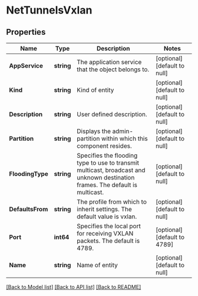 # NetTunnelsVxlan

## Properties
Name | Type | Description | Notes
------------ | ------------- | ------------- | -------------
**AppService** | **string** | The application service that the object belongs to. | [optional] [default to null]
**Kind** | **string** | Kind of entity | [optional] [default to null]
**Description** | **string** | User defined description. | [optional] [default to null]
**Partition** | **string** | Displays the admin-partition within which this component resides. | [optional] [default to null]
**FloodingType** | **string** | Specifies the flooding type to use to transmit multicast, broadcast and unknown destination frames. The default is multicast. | [optional] [default to null]
**DefaultsFrom** | **string** | The profile from which to inherit settings. The default value is vxlan. | [optional] [default to null]
**Port** | **int64** | Specifies the local port for receiving VXLAN packets. The default is 4789. | [optional] [default to 4789]
**Name** | **string** | Name of entity | [optional] [default to null]

[[Back to Model list]](../README.md#documentation-for-models) [[Back to API list]](../README.md#documentation-for-api-endpoints) [[Back to README]](../README.md)


